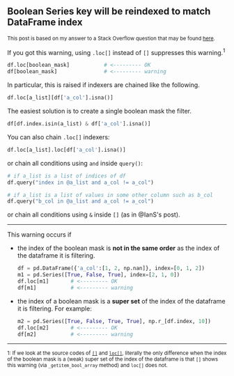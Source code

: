 ## Boolean Series key will be reindexed to match DataFrame index

<sup> This post is based on my answer to a Stack Overflow question that may be found [here](https://stackoverflow.com/a/73353186/19123103).</sup>

If you got this warning, using `.loc[]` instead of `[]` suppresses this warning.<sup>1</sup>
```python
df.loc[boolean_mask]           # <--------- OK
df[boolean_mask]               # <--------- warning
```

In particular, this is raised if indexers are chained like the following.
```python
df.loc[a_list][df['a_col'].isna()]
```
The easiest solution is to create a single boolean mask the filter.
```python
df[df.index.isin(a_list) & df['a_col'].isna()]
```

You can also chain `.loc[]` indexers:
```python
df.loc[a_list].loc[df['a_col'].isna()]
```
or chain all conditions using `and` inside `query()`:
```python
# if a_list is a list of indices of df
df.query("index in @a_list and a_col != a_col")

# if a_list is a list of values in some other column such as b_col
df.query("b_col in @a_list and a_col != a_col")
```
or chain all conditions using `&` inside `[]` (as in @IanS's post).

---

This warning occurs if

- the index of the boolean mask is **not in the same order** as the index of the dataframe it is filtering.
  ```python
  df = pd.DataFrame({'a_col':[1, 2, np.nan]}, index=[0, 1, 2])
  m1 = pd.Series([True, False, True], index=[2, 1, 0])
  df.loc[m1]       # <--------- OK
  df[m1]           # <--------- warning
  ```

- the index of a boolean mask is a **super set** of the index of the dataframe it is filtering. For example:
  ```python
  m2 = pd.Series([True, False, True, True], np.r_[df.index, 10])
  df.loc[m2]       # <--------- OK
  df[m2]           # <--------- warning
  ```

---

<sup>1: If we look at the source codes of [`[]`](https://github.com/pandas-dev/pandas/blob/main/pandas/core/frame.py) and [`loc[]`](https://github.com/pandas-dev/pandas/blob/main/pandas/core/indexing.py), literally the only difference when the index of the boolean mask is a (weak) super set of the index of the dataframe is that `[]` shows this warning (via `_getitem_bool_array` method) and `loc[]` does not.</sup>